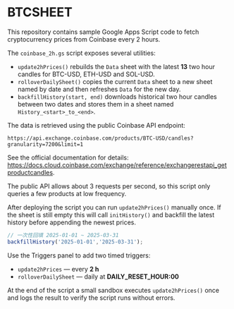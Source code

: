 # BTCSHEET

This repository contains sample Google Apps Script code to fetch cryptocurrency prices from Coinbase every 2 hours.

The `coinbase_2h.gs` script exposes several utilities:

- `update2hPrices()` rebuilds the `Data` sheet with the latest **13** two hour candles for BTC-USD, ETH-USD and SOL-USD.
- `rolloverDailySheet()` copies the current `Data` sheet to a new sheet named by date and then refreshes `Data` for the new day.
- `backfillHistory(start, end)` downloads historical two hour candles between two dates and stores them in a sheet named `History_<start>_to_<end>`.

The data is retrieved using the public Coinbase API endpoint:

```
https://api.exchange.coinbase.com/products/BTC-USD/candles?granularity=7200&limit=1
```

See the official documentation for details: <https://docs.cloud.coinbase.com/exchange/reference/exchangerestapi_getproductcandles>.

The public API allows about 3 requests per second, so this script only queries a few products at low frequency.

After deploying the script you can run `update2hPrices()` manually once. If the
sheet is still empty this will call `initHistory()` and backfill the latest
history before appending the newest prices.

```js
// 一次性回填 2025-01-01 ~ 2025-03-31
backfillHistory('2025-01-01','2025-03-31');
```

Use the Triggers panel to add two timed triggers:

- `update2hPrices` — every **2 h**
- `rolloverDailySheet` — daily at **DAILY_RESET_HOUR:00**

At the end of the script a small sandbox executes `update2hPrices()` once and
logs the result to verify the script runs without errors.
